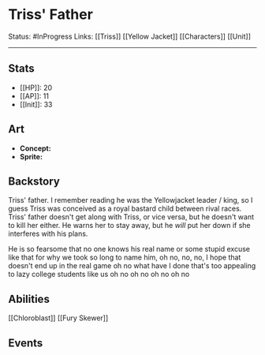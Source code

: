 # Triss' Father
Status: #InProgress
Links: [[Triss]] [[Yellow Jacket]] [[Characters]] [[Unit]]
___
## Stats
- [[HP]]: 20
- [[AP]]: 11
- [[Init]]: 33

## Art
- **Concept:**
- **Sprite:**

## Backstory

Triss' father. I remember reading he was the Yellowjacket leader / king, so I guess Triss was conceived as a royal bastard child between rival races.  Triss' father doesn't get along with Triss, or vice versa, but he doesn't want to kill her either. He warns her to stay away, but he *will* put her down if she interferes with his plans.

He is so fearsome that no one knows his real name or some stupid excuse like that for why we took so long to name him, oh no, no, no, I hope that doesn't end up in the real game oh no what have I done that's too appealing to lazy college students like us oh no oh no oh no oh no

## Abilities

[[Chloroblast]]
[[Fury Skewer]]

## Events
